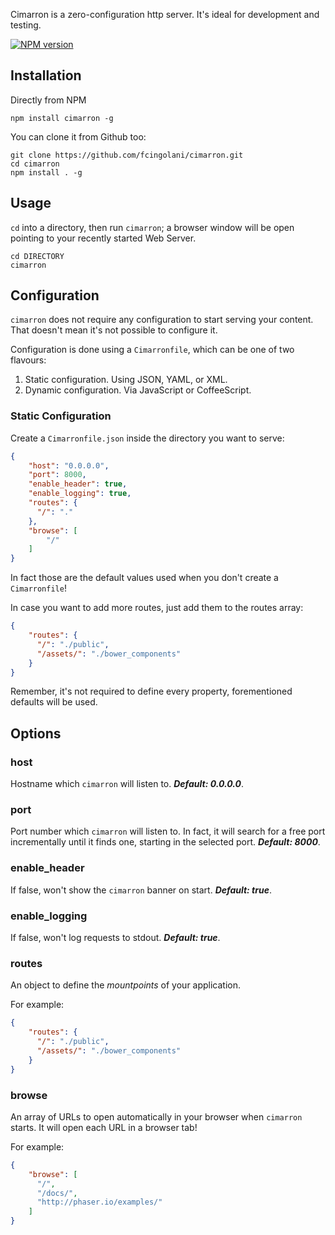 Cimarron is a zero-configuration http server. It's ideal for development and testing.

[![NPM version](https://badge.fury.io/js/cimarron.svg)](http://badge.fury.io/js/cimarron)


Installation
------------

Directly from NPM

    npm install cimarron -g

You can clone it from Github too:

    git clone https://github.com/fcingolani/cimarron.git
    cd cimarron
    npm install . -g

Usage
-----

`cd` into a directory, then run `cimarron`; a browser window will be open pointing to your recently started Web Server.

    cd DIRECTORY
    cimarron

Configuration
-------------

`cimarron` does not require any configuration to start serving your content. That doesn't mean it's not possible to configure it.

Configuration is done using a `Cimarronfile`, which can be one of two flavours:

1. Static configuration. Using JSON, YAML, or XML.
2. Dynamic configuration. Via JavaScript or CoffeeScript.

### Static Configuration

Create a `Cimarronfile.json` inside the directory you want to serve:

````json
{
    "host": "0.0.0.0",
    "port": 8000,
    "enable_header": true,
    "enable_logging": true,
    "routes": {
      "/": "."
    },
    "browse": [
        "/"
    ]
}
````

In fact those are the default values used when you don't create a `Cimarronfile`!

In case you want to add more routes, just add them to the routes array:

````json
{
    "routes": {
      "/": "./public",
      "/assets/": "./bower_components"
    }
}
````

Remember, it's not required to define every property, forementioned defaults will be used.

Options
-------

### host

Hostname which `cimarron` will listen to. ***Default: 0.0.0.0***.

### port

Port number which `cimarron` will listen to. In fact, it will search for a free port incrementally until it finds one, starting in the selected port. ***Default: 8000***.

### enable_header

If false, won't show the `cimarron` banner on start. ***Default: true***.

### enable_logging

If false, won't log requests to stdout. ***Default: true***.

### routes

An object to define the *mountpoints* of your application.

For example:

````json
{
    "routes": {
      "/": "./public",
      "/assets/": "./bower_components"
    }
}
````

### browse

An array of URLs to open automatically in your browser when `cimarron` starts. It will open each URL in a browser tab!

For example:

````json
{
    "browse": [
      "/",
      "/docs/",
      "http://phaser.io/examples/"
    ]
}
````
